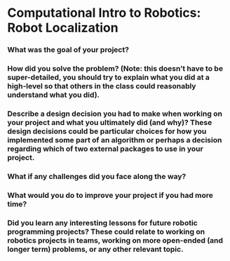 # Computational Intro to Robotics: Robot Localization

### What was the goal of your project?


### How did you solve the problem? (Note: this doesn’t have to be super-detailed, you should try to explain what you did at a high-level so that others in the class could reasonably understand what you did).


### Describe a design decision you had to make when working on your project and what you ultimately did (and why)? These design decisions could be particular choices for how you implemented some part of an algorithm or perhaps a decision regarding which of two external packages to use in your project.



### What if any challenges did you face along the way?



### What would you do to improve your project if you had more time?



### Did you learn any interesting lessons for future robotic programming projects? These could relate to working on robotics projects in teams, working on more open-ended (and longer term) problems, or any other relevant topic.

